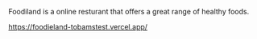 Foodiland is a online resturant that offers a great range of healthy foods.

https://foodieland-tobamstest.vercel.app/
